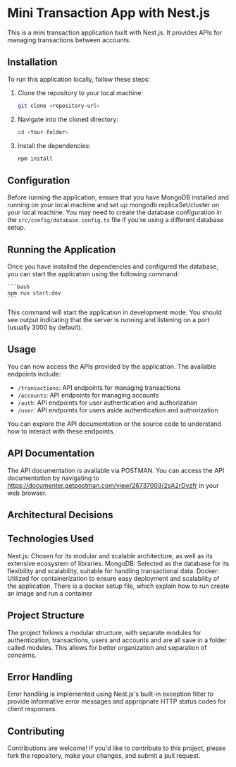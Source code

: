 # Mini Transaction App with Nest.js

This is a mini transaction application built with Nest.js. It provides APIs for managing transactions between accounts.

## Installation

To run this application locally, follow these steps:

1. Clone the repository to your local machine:

    ```bash
    git clone <repository-url>
    ```

2. Navigate into the cloned directory:

    ```bash
    cd <Your-folder>
    ```

3. Install the dependencies:

    ```bash
    npm install
    ```

## Configuration

Before running the application, ensure that you have MongoDB installed and running on your local machine and set up mongodb replicaSet/cluster on your local machine. You may need to create the database configuration in the `src/config/database.config.ts` file if you're using a different database setup.

## Running the Application

Once you have installed the dependencies and configured the database, you can start the application using the following command:

    ```bash
    npm run start:dev
    ```

This command will start the application in development mode. You should see output indicating that the server is running and listening on a port (usually 3000 by default).

## Usage

You can now access the APIs provided by the application. The available endpoints include:

- `/transactions`: API endpoints for managing transactions
- `/accounts`: API endpoints for managing accounts
- `/auth`: API endpoints for user authentication and authorization
- `/user`: API endpoints for users aside authentication and authorization

You can explore the API documentation or the source code to understand how to interact with these endpoints.

## API Documentation

The API documentation is available via POSTMAN. You can access the API documentation by navigating to <https://documenter.getpostman.com/view/26737003/2sA2rDvzfr> in your web browser.

## Architectural Decisions

## Technologies Used

Nest.js: Chosen for its modular and scalable architecture, as well as its extensive ecosystem of libraries.
MongoDB: Selected as the database for its flexibility and scalability, suitable for handling transactional data.
Docker: Utilized for containerization to ensure easy deployment and scalability of the application. There is a docker setup file, which explain how to run create an image and run a container

## Project Structure
The project follows a modular structure, with separate modules for authentication, transactions, users and accounts and are all save in a folder called modules. This allows for better organization and separation of concerns.

## Error Handling
Error handling is implemented using Nest.js's built-in exception filter to provide informative error messages and appropriate HTTP status codes for client responses.

## Contributing

Contributions are welcome! If you'd like to contribute to this project, please fork the repository, make your changes, and submit a pull request.
